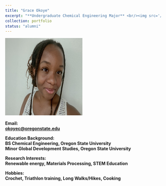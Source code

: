 ```yaml
---
title: "Grace Okoye"
excerpt: "**Undergraduate Chemical Engineering Major** <br/><img src='/images/GraceOkoye.jpg' width='250' height='250'>"
collection: portfolio
status: "alumni"
---
```


<img src='/images/GraceOkoye.jpg' width='250' height='250'>

**Email:** <br/>
**okoyec@oregonstate.edu**

**Education Background:** <br/>
**BS Chemical Engineering, Oregon State University** <br/>
**Minor Global Development Studies, Oregon State University** <br/>

**Research Interests:** <br/>
**Renewable energy, Materials Processing, STEM Education**

**Hobbies:** <br/>
**Crochet, Triathlon training, Long Walks/Hikes, Cooking**
